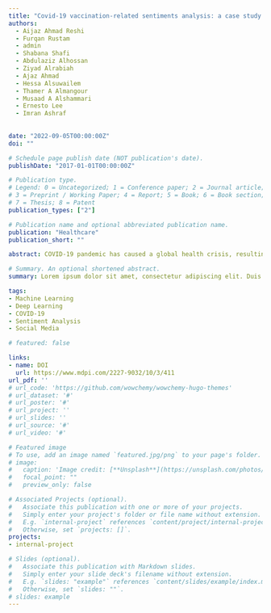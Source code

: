 ```yaml
---
title: "Covid-19 vaccination-related sentiments analysis: a case study using worldwide twitter dataset"
authors:
  - Aijaz Ahmad Reshi
  - Furqan Rustam
  - admin
  - Shabana Shafi
  - Abdulaziz Alhossan
  - Ziyad Alrabiah
  - Ajaz Ahmad
  - Hessa Alsuwailem
  - Thamer A Almangour
  - Musaad A Alshammari
  - Ernesto Lee
  - Imran Ashraf
  
  
date: "2022-09-05T00:00:00Z"
doi: ""

# Schedule page publish date (NOT publication's date).
publishDate: "2017-01-01T00:00:00Z"

# Publication type.
# Legend: 0 = Uncategorized; 1 = Conference paper; 2 = Journal article;
# 3 = Preprint / Working Paper; 4 = Report; 5 = Book; 6 = Book section;
# 7 = Thesis; 8 = Patent
publication_types: ["2"]

# Publication name and optional abbreviated publication name.
publication: "Healthcare"
publication_short: ""

abstract: COVID-19 pandemic has caused a global health crisis, resulting in endless efforts to reduce infections, fatalities, and therapies to mitigate its after-effects. Currently, large and fast-paced vaccination campaigns are in the process to reduce COVID-19 infection and fatality risks. Despite recommendations from governments and medical experts, people show conceptions and perceptions regarding vaccination risks and share their views on social media platforms. Such opinions can be analyzed to determine social trends and devise policies to increase vaccination acceptance. In this regard, this study proposes a methodology for analyzing the global perceptions and perspectives towards COVID-19 vaccination using a worldwide Twitter dataset. The study relies on two techniques to analyze the sentiments natural language processing and machine learning. To evaluate the performance of the different lexicon-based methods, different machine and deep learning models are studied. In addition, for sentiment classification, the proposed ensemble model named long short-term memory-gated recurrent neural network (LSTM-GRNN) is a combination of LSTM, gated recurrent unit, and recurrent neural networks. Results suggest that the TextBlob shows better results as compared to VADER and AFINN. The proposed LSTM-GRNN shows superior performance with a 95% accuracy and outperforms both machine and deep learning models. Performance analysis with state-of-the-art models proves the significance of the LSTM-GRNN for sentiment analysis. 

# Summary. An optional shortened abstract.
summary: Lorem ipsum dolor sit amet, consectetur adipiscing elit. Duis posuere tellus ac convallis placerat. Proin tincidunt magna sed ex sollicitudin condimentum.

tags:
- Machine Learning
- Deep Learning
- COVID-19
- Sentiment Analysis
- Social Media

# featured: false

links:
- name: DOI
  url: https://www.mdpi.com/2227-9032/10/3/411
url_pdf: ''
# url_code: 'https://github.com/wowchemy/wowchemy-hugo-themes'
# url_dataset: '#'
# url_poster: '#'
# url_project: ''
# url_slides: ''
# url_source: '#'
# url_video: '#'

# Featured image
# To use, add an image named `featured.jpg/png` to your page's folder. 
# image:
#   caption: 'Image credit: [**Unsplash**](https://unsplash.com/photos/s9CC2SKySJM)'
#   focal_point: ""
#   preview_only: false

# Associated Projects (optional).
#   Associate this publication with one or more of your projects.
#   Simply enter your project's folder or file name without extension.
#   E.g. `internal-project` references `content/project/internal-project/index.md`.
#   Otherwise, set `projects: []`.
projects:
- internal-project

# Slides (optional).
#   Associate this publication with Markdown slides.
#   Simply enter your slide deck's filename without extension.
#   E.g. `slides: "example"` references `content/slides/example/index.md`.
#   Otherwise, set `slides: ""`.
# slides: example
---
```


<!-- {{% callout note %}}
Create your slides in Markdown - click the *Slides* button to check out the example.
{{% /callout %}}

Supplementary notes can be added here, including [code, math, and images](https://wowchemy.com/docs/writing-markdown-latex/). -->
